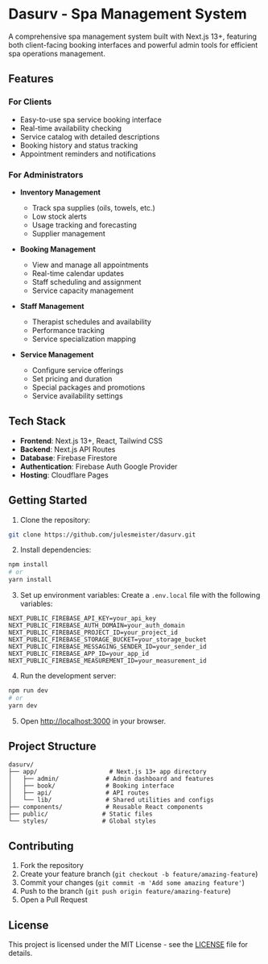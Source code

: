 # Dasurv - Spa Management System

A comprehensive spa management system built with Next.js 13+, featuring both client-facing booking interfaces and powerful admin tools for efficient spa operations management.

## Features

### For Clients
- Easy-to-use spa service booking interface
- Real-time availability checking
- Service catalog with detailed descriptions
- Booking history and status tracking
- Appointment reminders and notifications

### For Administrators
- **Inventory Management**
  - Track spa supplies (oils, towels, etc.)
  - Low stock alerts
  - Usage tracking and forecasting
  - Supplier management

- **Booking Management**
  - View and manage all appointments
  - Real-time calendar updates
  - Staff scheduling and assignment
  - Service capacity management

- **Staff Management**
  - Therapist schedules and availability
  - Performance tracking
  - Service specialization mapping

- **Service Management**
  - Configure service offerings
  - Set pricing and duration
  - Special packages and promotions
  - Service availability settings

## Tech Stack

- **Frontend**: Next.js 13+, React, Tailwind CSS
- **Backend**: Next.js API Routes
- **Database**: Firebase Firestore
- **Authentication**: Firebase Auth Google Provider
- **Hosting**: Cloudflare Pages

## Getting Started

1. Clone the repository:
```bash
git clone https://github.com/julesmeister/dasurv.git
```

2. Install dependencies:
```bash
npm install
# or
yarn install
```

3. Set up environment variables:
Create a `.env.local` file with the following variables:
```env
NEXT_PUBLIC_FIREBASE_API_KEY=your_api_key
NEXT_PUBLIC_FIREBASE_AUTH_DOMAIN=your_auth_domain
NEXT_PUBLIC_FIREBASE_PROJECT_ID=your_project_id
NEXT_PUBLIC_FIREBASE_STORAGE_BUCKET=your_storage_bucket
NEXT_PUBLIC_FIREBASE_MESSAGING_SENDER_ID=your_sender_id
NEXT_PUBLIC_FIREBASE_APP_ID=your_app_id
NEXT_PUBLIC_FIREBASE_MEASUREMENT_ID=your_measurement_id
```

4. Run the development server:
```bash
npm run dev
# or
yarn dev
```

5. Open [http://localhost:3000](http://localhost:3000) in your browser.

## Project Structure

```
dasurv/
├── app/                    # Next.js 13+ app directory
│   ├── admin/             # Admin dashboard and features
│   ├── book/              # Booking interface
│   ├── api/               # API routes
│   └── lib/               # Shared utilities and configs
├── components/            # Reusable React components
├── public/               # Static files
└── styles/               # Global styles
```

## Contributing

1. Fork the repository
2. Create your feature branch (`git checkout -b feature/amazing-feature`)
3. Commit your changes (`git commit -m 'Add some amazing feature'`)
4. Push to the branch (`git push origin feature/amazing-feature`)
5. Open a Pull Request

## License

This project is licensed under the MIT License - see the [LICENSE](LICENSE) file for details.
